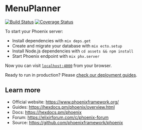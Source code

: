 # MenuPlanner

[![Build Status](https://travis-ci.com/nfoos/phx-menu-planner.svg?branch=master)](https://travis-ci.com/nfoos/phx-menu-planner) [![Coverage Status](https://codecov.io/gh/nfoos/phx-menu-planner/branch/master/graph/badge.svg)](https://codecov.io/gh/nfoos/phx-menu-planner)

To start your Phoenix server:

  * Install dependencies with `mix deps.get`
  * Create and migrate your database with `mix ecto.setup`
  * Install Node.js dependencies with `cd assets && npm install`
  * Start Phoenix endpoint with `mix phx.server`

Now you can visit [`localhost:4000`](http://localhost:4000) from your browser.

Ready to run in production? Please [check our deployment guides](https://hexdocs.pm/phoenix/deployment.html).

## Learn more

  * Official website: https://www.phoenixframework.org/
  * Guides: https://hexdocs.pm/phoenix/overview.html
  * Docs: https://hexdocs.pm/phoenix
  * Forum: https://elixirforum.com/c/phoenix-forum
  * Source: https://github.com/phoenixframework/phoenix
